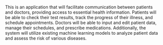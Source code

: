 This is an application that will facilitate communication between patients and doctors, providing access to essential health information. Patients will be able to check their test results, track the progress of their illness, and schedule appointments. Doctors will be able to input and edit patient data, manage their schedules, and prescribe medications. Additionally, the system will utilize existing machine learning models to analyze patient data and assess the risk of various diseases.
